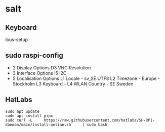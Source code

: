 # salt

## Keyboard
ibus-setup

## sudo raspi-config

* 2 Display Options
  D3 VNC Resolution
* 3 Interface Options
  I5 I2C
* 5 Localisation Options
  L1 Locale - sv_SE.UTF8
  L2 Timezone - Europe - Stockholm
  L3 Keyboard -
  L4 WLAN Country - SE Sweden

## HatLabs
```
sudo apt update
sudo apt install pipx
sudo curl -L     https://raw.githubusercontent.com/hatlabs/SH-RPi-daemon/main/install-online.sh     | sudo bash
```
